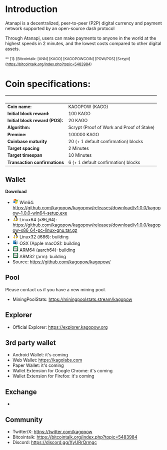 Introduction
============
Atanapi is a decentralized, peer-to-peer (P2P) digital currency and payment network supported by an open-source dash protocol

Through Atanapi, users can make payments to anyone in the world at the highest speeds in 2 minutes, and the lowest costs compared to other digital assets.

<small>** <a name="bitcointalk">[1]</a>: [Bitcointalk: [ANN] [KAGO] [KAGOPOWCOIN] [POW/POS] [Scrypt] (https://bitcointalk.org/index.php?topic=5483984)
</small>

# Coin specifications:
&nbsp; | &nbsp;
------ | ------
**Coin name:** | KAGOPOW (KAGO)
**Initial block reward:** | 100 KAGO
**Initial block reward (POS):** | 20 KAGO
**Algorithm:** | Scrypt (Proof of Work and Proof of Stake)
**Premine:** | 100000 KAGO
**Coinbase maturity** | 20 (+ 1 default confirmation) blocks
**Target spacing** | 2 Minutes
**Target timespan** | 10 Minutes
**Transaction confirmations** | 6 (+ 1 default confirmation) blocks



Wallet
------
**Download**
- <img src="images/icon_win.png" width="18"> Win64: https://github.com/kagopow/kagopow/releases/download/v1.0.0/kagopow-1.0.0-win64-setup.exe
- <img src="images/icon_linux.png" width="18"> Linux64 (x86_64): https://github.com/kagopow/kagopow/releases/download/v1.0.0/kagopow-x86_64-pc-linux-gnu.tar.gz
- <img src="images/icon_linux.png" width="18"> Linux32 (i686): building
- <img src="images/icon_osx.png" width="18"> OSX (Apple macOS): building
- <img src="images/icon_arm.png" width="18"> ARM64 (aarch64): building
- <img src="images/icon_arm.png" width="18"> ARM32 (arm): building
- Source: https://github.com/kagopow/kagopow/

Pool
----
Please contact us if you have a new mining pool.
- MiningPoolStats: https://miningpoolstats.stream/kagopow

Explorer
--------
- Official Explorer: https://explorer.kagopow.org

3rd party wallet
----------------
- Android Wallet: it's coming
- Web Wallet: https://kagolabs.com
- Paper Wallet: it's coming
- Wallet Extension for Google Chrome: it's coming
- Wallet Extension for Firefox: it's coming

Exchange
--------
- 

Community
---------
- Twitter/X: https://twitter.com/kagopow
- Bitcointalk: https://bitcointalk.org/index.php?topic=5483984
- Discord: https://discord.gg/XyURrQrmgc